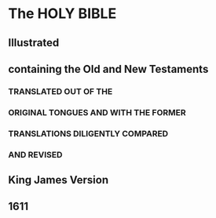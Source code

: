 # The HOLY BIBLE
## Illustrated 
## containing the Old and New Testaments
### TRANSLATED OUT OF THE
### ORIGINAL TONGUES AND WITH THE FORMER
### TRANSLATIONS DILIGENTLY COMPARED
### AND REVISED
## King James Version
## 1611